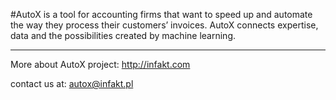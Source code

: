 
#AutoX is a tool for accounting firms that want to speed up and automate the way they process their customers’ invoices. 
AutoX connects expertise, data and the possibilities created by machine learning.


----

More about AutoX project: http://infakt.com

contact us at: autox@infakt.pl
